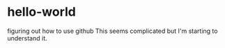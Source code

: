 # hello-world
figuring out how to use github
This seems complicated but I'm starting to understand it.
